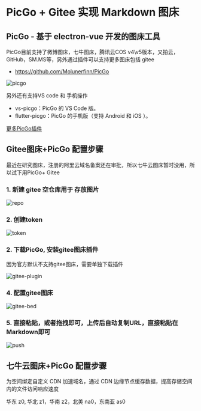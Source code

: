 # PicGo + Gitee 实现 Markdown 图床

## PicGo - 基于 electron-vue 开发的图床工具

PicGo目前支持了微博图床，七牛图床，腾讯云COS v4\v5版本，又拍云，GitHub，SM.MS等，另外通过插件可以支持更多图床包括 gitee

- <https://github.com/Molunerfinn/PicGo>  

![picgo](https://gitee.com/owen2016/pic-hub/raw/master/pics/20200916222359.png)

另外还有支持VS code 和 手机操作

- vs-picgo：PicGo 的 VS Code 版。
- flutter-picgo：PicGo 的手机版（支持 Android 和 iOS ）。

[更多PicGo插件](https://github.com/PicGo/Awesome-PicGo)

## Gitee图床+PicGo 配置步骤

最近在研究图床，注册的阿里云域名备案还在审批，所以七牛云图床暂时没用，所以试下用PicGo+ Gitee

### 1. 新建 gitee 空仓库用于 存放图片

![repo](https://gitee.com/owen2016/pic-hub/raw/master/pics/20200916230122.png)

### 2. 创建token

![token](https://gitee.com/owen2016/pic-hub/raw/master/pics/20200916225748.png)

### 2. 下载PicGo, 安装gitee图床插件

因为官方默认不支持gitee图床，需要单独下载插件

![gitee-plugin](https://gitee.com/owen2016/pic-hub/raw/master/pics/20200916223759.png)

### 4. 配置gitee图床

![gitee-bed](https://gitee.com/owen2016/pic-hub/raw/master/pics/20200916222359.png)

### 5. 直接粘贴，或者拖拽即可，上传后自动复制URL，直接粘贴在Markdown即可

![push](https://gitee.com/owen2016/pic-hub/raw/master/pics/20200916230156.png)

## 七牛云图床+PicGo 配置步骤

为空间绑定自定义 CDN 加速域名，通过 CDN 边缘节点缓存数据，提高存储空间内的文件访问响应速度

华东 z0, 华北 z1，华南 z2，北美 na0，东南亚 as0
